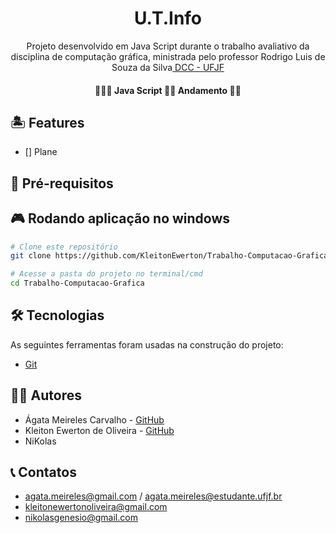 <h1 align="center">U.T.Info</h1>

<p align="center">Projeto desenvolvido em Java Script durante o trabalho avaliativo da disciplina de computação gráfica, ministrada pelo professor Rodrigo Luis de Souza da Silva<a href="https://sites.google.com/site/rodrigoluis/"> DCC - UFJF</a></p>



<h4 align="center"> 
	👨🏾‍💻 Java Script  👩‍💻 Andamento  👨‍💻
</h4>

## 🏝️ Features

- [] Plane




## 📌 Pré-requisitos




## 🎮 Rodando aplicação no windows

```bash
# Clone este repositório
git clone https://github.com/KleitonEwerton/Trabalho-Computacao-Grafica.git

# Acesse a pasta do projeto no terminal/cmd
cd Trabalho-Computacao-Grafica

```
## 🛠 Tecnologias

As seguintes ferramentas foram usadas na construção do projeto:


- [Git](https://git-scm.com/)

## 👨‍💻 Autores
- Ágata Meireles Carvalho - [GitHub](https://github.com/agatameireles11)
- Kleiton Ewerton de Oliveira - [GitHub](https://github.com/KleitonEwerton)
- NiKolas


## 📞 Contatos
- agata.meireles@gmail.com / agata.meireles@estudante.ufjf.br
- kleitonewertonoliveira@gmail.com  
- nikolasgenesio@gmail.com
